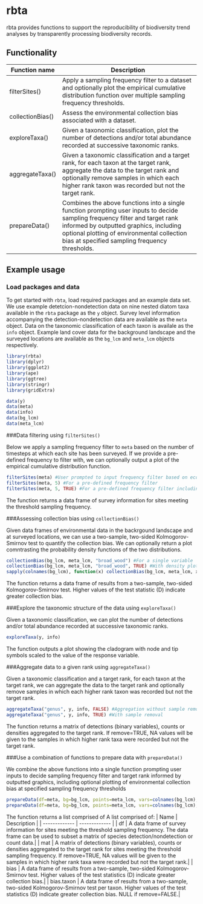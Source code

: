 # rbta

rbta provides functions to support the reproducibility of biodiversity trend analyses by transparently processing biodiversity records.

## Functionality

| Function name  | Description |
| ------------- | ------------- |
| filterSites()  | Apply a sampling frequency filter to a dataset and optionally plot the empirical cumulative distribution function over multiple sampling frequency thresholds.|
| collectionBias()  | Assess the environmental collection bias associated with a dataset.|
| exploreTaxa()  | Given a taxonomic classification, plot the number of detections and/or total abundance recorded at successive taxonomic ranks.|
| aggregateTaxa()  | Given a taxonomic classification and a target rank, for each taxon at the target rank, aggregate the data to the target rank and optionally remove samples in which each higher rank taxon was recorded but not the target rank.|
| prepareData()  | Combines the above functions into a single function prompting user inputs to decide sampling frequency filter and target rank informed by outputted graphics, including optional plotting of environmental collection bias at specified sampling frequency thresholds.|

## Example usage

### Load packages and data

To get started with `rbta`, load required packages and an example
data set. We use example detetcion-nondetection data on nine nested diatom taxa available in the `rbta` package as the `y` object. Survey level information accompanying the detection-nondetection data are available as the `meta` object. Data on the taxonomic classification of each taxon is availale as the `info` object. Example land cover data for the background landscape and the surveyed locations are available as the `bg_lcm` and `meta_lcm` objects respectively.

``` r
library(rbta)
library(dplyr)
library(ggplot2)
library(ape)
library(ggtree)
library(stringr)
library(gridExtra)

data(y)
data(meta)
data(info)
data(bg_lcm)
data(meta_lcm)
```

###Data filtering using `filterSites()`

Below we apply a sampling frequency filter to `meta` based on the number of timesteps at which each site has been surveyed. If we provide a pre-defined frequency to filter with, we can optionally output a plot of the empirical cumulative distribution function.

``` r
filterSites(meta) #User prompted to input frequency filter based on ecdf
filterSites(meta, 5) #For a pre-defined frequency filter
filterSites(meta, 5, TRUE) #For a pre-defined frequency filter including the ecdf
```

The function returns a data frame of survey information for sites meeting the threshold sampling frequency.

###Assessing collection bias using `collectionBias()`

Given data frames of environmental data in the backrgound landscape and at surveyed locations, we can use a two-sample, two-sided Kolmogorov-Smirnov test to quantify the collection bias. We can optionally return a plot comntrasting the probability density functions of the two distributions.

``` r
collectionBias(bg_lcm, meta_lcm, "broad_wood") #For a single variable
collectionBias(bg_lcm, meta_lcm, "broad_wood", TRUE) #With density plot returned
sapply(colnames(bg_lcm), function(x) collectionBias(bg_lcm, meta_lcm, x)) #For multiple variables
```

The function returns a data frame of results from a two-sample, two-sided Kolmogorov-Smirnov test. Higher values of the test statistic (D) indicate greater collection bias.

###Explore the taxonomic structure of the data using `exploreTaxa()`

Given a taxonomic classification, we can plot the number of detections and/or total abundance recorded at successive taxonomic ranks.

``` r
exploreTaxa(y, info)
```

The function outputs a plot showing the cladogram with node and tip symbols scaled to the value of the response variable.

###Aggregate data to a given rank using `aggregateTaxa()`

Given a taxonomic classification and a target rank, for each taxon at the target rank, we can aggregate the data to the target rank and optionally remove samples in which each higher rank taxon was recorded but not the target rank.

``` r
aggregateTaxa("genus", y, info, FALSE) #Aggregation without sample removal
aggregateTaxa("genus", y, info, TRUE) #With sample removal
```

The function returns a matrix of detections (binary variables), counts or densities aggregated to the target rank. If remove=TRUE, NA values will be given to the samples in which higher rank taxa were recorded but not the target rank.

###Use a combination of functions to prepare data with `prepareData()`

We combine the above functions into a single function prompting user inputs to decide sampling frequency filter and target rank informed by outputted graphics, including optional plotting of environmental collection bias at specified sampling frequency thresholds

``` r
prepareData(df=meta, bg=bg_lcm, points=meta_lcm, vars=colnames(bg_lcm), mat=y, info=info) #To follow user prompts
prepareData(df=meta, bg=bg_lcm, points=meta_lcm, vars=colnames(bg_lcm), mat=y, info=info, freq=2, rank="genus", remove=TRUE) #For pre-defined settings
```

The function returns a list comprised of A list comprised of:
| Name  | Description |
| ------------- | ------------- |
| df  | A data frame of survey information for sites meeting the threshold sampling frequency. The data frame can be used to subset a matrix of species detection/nondetection or count data.|
| mat  | A matrix of detections (binary variables), counts or densities aggregated to the target rank for sites meeting the threshold sampling frequency. If remove=TRUE, NA values will be given to the samples in which higher rank taxa were recorded but not the target rank.|
| bias  | A data frame of results from a two-sample, two-sided Kolmogorov-Smirnov test. Higher values of the test statistics (D) indicate greater collection bias.|
| bias.taxon  | A data frame of results from a two-sample, two-sided Kolmogorov-Smirnov test per taxon. Higher values of the test statistics (D) indicate greater collection bias. NULL if remove=FALSE.|
